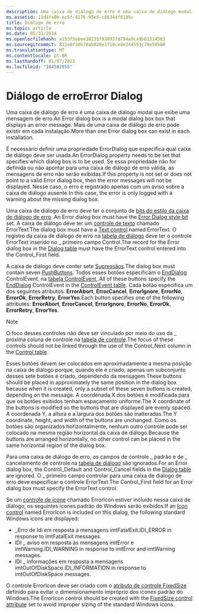 ```yaml
---
description: Uma caixa de diálogo de erro é uma caixa de diálogo modal que exibe uma mensagem de erro. Mais de uma caixa de diálogo de erro pode existir em cada instalação.
ms.assetid: 11d4fe8b-ec5f-4576-95e5-c86344f0195c
title: Diálogo de erro
ms.topic: article
ms.date: 05/31/2018
ms.openlocfilehash: a153f5e6ee38235f830937d794a9ca9b81314583
ms.sourcegitcommit: 831e8f3db78ab820e1710cede244553c70e50500
ms.translationtype: MT
ms.contentlocale: pt-BR
ms.lasthandoff: 01/07/2021
ms.locfileid: "104502055"
---
```

# <a name="error-dialog"></a><span data-ttu-id="4fd6d-104">Diálogo de erro</span><span class="sxs-lookup"><span data-stu-id="4fd6d-104">Error Dialog</span></span>

<span data-ttu-id="4fd6d-105">Uma caixa de diálogo de erro é uma caixa de diálogo modal que exibe uma mensagem de erro.</span><span class="sxs-lookup"><span data-stu-id="4fd6d-105">An Error dialog box is a modal dialog box box that displays an error message.</span></span> <span data-ttu-id="4fd6d-106">Mais de uma caixa de diálogo de erro pode existir em cada instalação.</span><span class="sxs-lookup"><span data-stu-id="4fd6d-106">More than one Error dialog box can exist in each installation.</span></span>

<span data-ttu-id="4fd6d-107">É necessário definir uma propriedade ErrorDialog que especifica qual caixa de diálogo deve ser usada.</span><span class="sxs-lookup"><span data-stu-id="4fd6d-107">An ErrorDialog property needs to be set that specifies which dialog box is to be used.</span></span> <span data-ttu-id="4fd6d-108">Se essa propriedade não for definida ou não apontar para uma caixa de diálogo de erro válida, as mensagens de erro não serão exibidas.</span><span class="sxs-lookup"><span data-stu-id="4fd6d-108">If this property is not set or does not point to a valid Error dialog box, then the error messages will not be displayed.</span></span> <span data-ttu-id="4fd6d-109">Nesse caso, o erro é registrado apenas com um aviso sobre a caixa de diálogo ausente.</span><span class="sxs-lookup"><span data-stu-id="4fd6d-109">In this case, the error is only logged with a warning about the missing dialog box.</span></span>

<span data-ttu-id="4fd6d-110">Uma caixa de diálogo de erro deve ter o conjunto de [bits do estilo da caixa de diálogo de erro](error-dialog-style-bit.md) .</span><span class="sxs-lookup"><span data-stu-id="4fd6d-110">An Error dialog box must have the [Error Dialog style bit](error-dialog-style-bit.md) set.</span></span> <span data-ttu-id="4fd6d-111">A caixa de diálogo deve ter um [controle de texto](text-control.md) chamado ErrorText.</span><span class="sxs-lookup"><span data-stu-id="4fd6d-111">The dialog box must have a [Text control](text-control.md) named ErrorText.</span></span> <span data-ttu-id="4fd6d-112">O registro da caixa de diálogo de erro na [tabela de diálogo](dialog-table.md) deve ter o controle ErrorText inserido no \_ primeiro campo Control.</span><span class="sxs-lookup"><span data-stu-id="4fd6d-112">The record for the Error dialog box in the [Dialog table](dialog-table.md) must have the ErrorText control entered into the Control\_First field.</span></span>

<span data-ttu-id="4fd6d-113">A caixa de diálogo deve conter sete [Supressãos](pushbutton-control.md).</span><span class="sxs-lookup"><span data-stu-id="4fd6d-113">The dialog box must contain seven [PushButtons](pushbutton-control.md).</span></span> <span data-ttu-id="4fd6d-114">Todos esses botões especificam o [EndDialog](enddialog-controlevent.md) ControlEvent, na [tabela ControlEvent,](controlevent-table.md).</span><span class="sxs-lookup"><span data-stu-id="4fd6d-114">All of these buttons specify the [EndDialog](enddialog-controlevent.md) ControlEvent in the [ControlEvent table](controlevent-table.md).</span></span> <span data-ttu-id="4fd6d-115">Cada botão especifica um dos seguintes atributos: **ErrorAbort**, **ErrorCancel**, **ErrorIgnore**, **ErrorNo**, **ErrorOk**, **ErrorRetry**, **ErrorYes**.</span><span class="sxs-lookup"><span data-stu-id="4fd6d-115">Each button specifies one of the following attributes: **ErrorAbort**, **ErrorCancel**, **ErrorIgnore**, **ErrorNo**, **ErrorOk**, **ErrorRetry**, **ErrorYes**.</span></span>

> [!Note]  
> <span data-ttu-id="4fd6d-116">O foco desses controles não deve ser vinculado por meio do uso da \_ próxima coluna de controle na [tabela de controle](control-table.md).</span><span class="sxs-lookup"><span data-stu-id="4fd6d-116">The focus of these controls should not be linked through the use of the Control\_Next column in the [Control table](control-table.md).</span></span>

 

<span data-ttu-id="4fd6d-117">Esses botões devem ser colocados em aproximadamente a mesma posição na caixa de diálogo porque, quando ele é criado, apenas um subconjunto desses sete botões é criado, dependendo da mensagem.</span><span class="sxs-lookup"><span data-stu-id="4fd6d-117">These buttons should be placed in approximately the same position in the dialog box because when it is created, only a subset of these seven buttons is created, depending on the message.</span></span> <span data-ttu-id="4fd6d-118">A coordenada X dos botões é modificada para que os botões exibidos tenham espaçamento uniforme.</span><span class="sxs-lookup"><span data-stu-id="4fd6d-118">The X coordinate of the buttons is modified so the buttons that are displayed are evenly spaced.</span></span> <span data-ttu-id="4fd6d-119">A coordenada Y, a altura e a largura dos botões são inalteradas.</span><span class="sxs-lookup"><span data-stu-id="4fd6d-119">The Y coordinate, height, and width of the buttons are unchanged.</span></span> <span data-ttu-id="4fd6d-120">Como os botões são organizados horizontalmente, nenhum outro controle pode ser colocado na mesma região horizontal da caixa de diálogo.</span><span class="sxs-lookup"><span data-stu-id="4fd6d-120">Because the buttons are arranged horizontally, no other control can be placed in the same horizontal region of the dialog box.</span></span>

<span data-ttu-id="4fd6d-121">Para uma caixa de diálogo de erro, os campos de controle \_ padrão e de \_ cancelamento de controle na [tabela de diálogo](dialog-table.md) são ignorados.</span><span class="sxs-lookup"><span data-stu-id="4fd6d-121">For an Error dialog box, the Control\_Default and Control\_Cancel fields in the [Dialog table](dialog-table.md) are ignored.</span></span> <span data-ttu-id="4fd6d-122">O \_ primeiro campo controlar para uma caixa de diálogo de erro deve especificar o controle ErrorText.</span><span class="sxs-lookup"><span data-stu-id="4fd6d-122">The Control\_First field for an Error dialog box must specify the ErrorText control.</span></span>

<span data-ttu-id="4fd6d-123">Se um [controle de ícone](icon-control.md) chamado ErrorIcon estiver incluído nessa caixa de diálogo, os seguintes ícones padrão do Windows serão exibidos:</span><span class="sxs-lookup"><span data-stu-id="4fd6d-123">If an [Icon control](icon-control.md) named ErrorIcon is included on this dialog, the following standard Windows icons are displayed:</span></span>

-   <span data-ttu-id="4fd6d-124">\_Erro de Idi em resposta a mensagens imtFatalExit.</span><span class="sxs-lookup"><span data-stu-id="4fd6d-124">IDI\_ERROR in response to imtFatalExit messages.</span></span>
-   <span data-ttu-id="4fd6d-125">IDI \_ aviso em resposta às mensagens imtError e imtWarning.</span><span class="sxs-lookup"><span data-stu-id="4fd6d-125">IDI\_WARNING in response to imtError and imtWarning messages.</span></span>
-   <span data-ttu-id="4fd6d-126">IDI \_ informações em resposta a mensagens imtOutOfDiskSpace.</span><span class="sxs-lookup"><span data-stu-id="4fd6d-126">IDI\_INFORMATION in response to imtOutOfDiskSpace messages.</span></span>

<span data-ttu-id="4fd6d-127">O controle ErrorIcon deve ser criado com o [atributo de controle FixedSize](fixedsize-control-attribute.md) definido para evitar o dimensionamento impróprio dos ícones padrão do Windows.</span><span class="sxs-lookup"><span data-stu-id="4fd6d-127">The ErrorIcon control should be created with the [FixedSize control attribute](fixedsize-control-attribute.md) set to avoid improper sizing of the standard Windows icons.</span></span>

 

 



